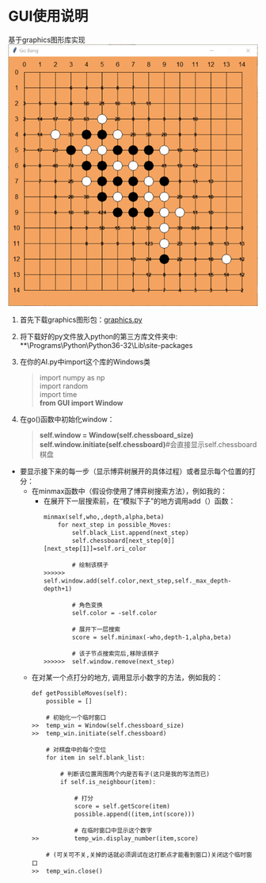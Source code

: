 # GUI使用说明
基于graphics图形库实现
![image](https://github.com/TsingWei/AIniyo/blob/master/screenshot.png)
1. 首先下载graphics图形包：[graphics.py](http://mcsp.wartburg.edu/zelle/python/graphics.py)   
  
2. 将下载好的py文件放入python的第三方库文件夹中:       **\Programs\Python\Python36-32\Lib\site-packages
  
3. 在你的AI.py中import这个库的Windows类
    >import numpy as np  
    >import random  
    >import time  
    > **from GUI import Window**

4. 在go()函数中初始化window：
    >**self.window = Window(self.chessboard_size)**  
    >**self.window.initiate(self.chessboard)**#会直接显示self.chessboard棋盘  


* 要显示接下来的每一步（显示博弈树展开的具体过程）或者显示每个位置的打分：
    * 在minmax函数中（假设你使用了博弈树搜索方法），例如我的：
        * 在展开下一层搜索前，在“模拟下子”的地方调用add（）函数：
            ```
            minmax(self,who,,depth,alpha,beta)
                for next_step in possible_Moves:
                    self.black_List.append(next_step)
                    self.chessboard[next_step[0]][next_step[1]]=self.ori_color
                    
                    # 绘制该棋子
            >>>>>>  self.window.add(self.color,next_step,self._max_depth-depth+1)

                    # 角色变换
                    self.color = -self.color

                    # 展开下一层搜索
                    score = self.minimax(-who,depth-1,alpha,beta)
                    
                    # 该子节点搜索完后,移除该棋子
            >>>>>>  self.window.remove(next_step)
            ```
    * 在对某一个点打分的地方, 调用显示小数字的方法，例如我的：  
        ```
        def getPossibleMoves(self):
            possible = []

            # 初始化一个临时窗口
        >>  temp_win = Window(self.chessboard_size)
        >>  temp_win.initiate(self.chessboard)

            # 对棋盘中的每个空位
            for item in self.blank_list:

                # 判断该位置周围两个内是否有子(这只是我的写法而已)
                if self.is_neighbour(item):

                    # 打分
                    score = self.getScore(item)
                    possible.append((item,int(score)))

                    # 在临时窗口中显示这个数字
        >>          temp_win.display_number(item,score)
        
            # (可关可不关,关掉的话就必须调试在这打断点才能看到窗口)关闭这个临时窗口
        >>  temp_win.close()
        ```
